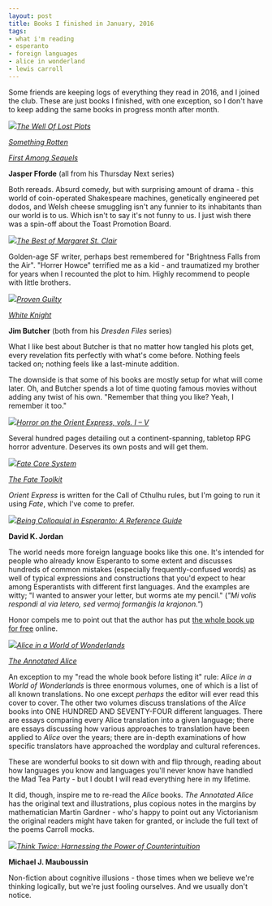 ```yaml
---
layout: post
title: Books I finished in January, 2016
tags:
- what i'm reading
- esperanto
- foreign languages
- alice in wonderland
- lewis carroll
---
```


Some friends are keeping logs of everything they read in 2016, and I joined the club.  These are just books I finished, with one exception, so I don't have to keep adding the same books in progress month after month.

<img src="/images/covers/fforde-something-rotten.jpg" class="notmycover-thumbnail" />[*The Well Of Lost Plots*]( http://www.amazon.com/Well-Lost-Plots-Thursday-Series/dp/0143034359)

[*Something Rotten*]( http://www.amazon.com/Something-Rotten-Thursday-Next-Novels/dp/014303541X/ref=sr_1_1?s=books&ie=UTF8&qid=1454638070&sr=1-1&keywords=something+rotten+fforde)

[*First Among Sequels*]( http://www.amazon.com/First-Among-Sequels-Thursday-Next/dp/0143113569/ref=sr_1_1?s=books&ie=UTF8&qid=1454638100&sr=1-1&keywords=first+among+sequels)

**Jasper Fforde** (all from his Thursday Next series)

Both rereads.  Absurd comedy, but with surprising amount of drama - this 
world of
coin-operated Shakespeare machines, genetically engineered pet dodos, and
Welsh cheese smuggling isn't any funnier to its inhabitants than our world
is to us.  Which isn't to say it's not funny to us.  I just wish there was
a spin-off about the Toast Promotion Board.

<img src="/images/covers/margaret-st-clair-best-of.jpg" class="notmycover-thumbnail" />[*The Best of Margaret St. Clair*](http://www.amazon.com/Best-Margaret-St-Clair/dp/0897331648/ref=sr_1_1?s=books&ie=UTF8&qid=1454638145&sr=1-1&keywords=best+of+margaret+st.+clair)

Golden-age SF writer, perhaps best remembered for "Brightness Falls from the 
Air".  "Horrer Howce" terrified me as a kid - and traumatized my brother for
years when I recounted the plot to him.  Highly recommend to people with
little brothers.

<img src="/images/covers/butcher_white_night.jpg" class="notmycover-thumbnail" />[*Proven Guilty*]( http://www.amazon.com/Proven-Guilty-Dresden-Files-Book/dp/0451461037)

[*White Knight*]( http://www.amazon.com/White-Night-Dresden-Files-Book/dp/045146155X/ref=sr_1_1?s=books&ie=UTF8&qid=1454638219&sr=1-1&keywords=butcher+white+night)

**Jim Butcher** (both from his *Dresden Files* series)

What I like best about Butcher is that no matter how tangled his plots get,
every revelation fits perfectly with what's come before.  Nothing feels
tacked on; nothing feels like a last-minute addition.

The downside is that some of his books are mostly setup for what will come 
later.  Oh, and Butcher spends a lot of time quoting famous movies without
adding any twist of his own.  "Remember that thing you like? Yeah, I remember it too."

<img src="/images/covers/horror-orient-express.jpg" class="notmycover-thumbnail" />[*Horror on the Orient Express, vols. I – V*]( http://www.amazon.com/Horror-Orient-Express-Continent-roleplaying/dp/1568823908/ref=sr_1_1?s=books&ie=UTF8&qid=1454638285&sr=1-1&keywords=horror+on+the+orient+express)

Several hundred pages detailing out a continent-spanning, tabletop RPG horror adventure.  Deserves its own posts and will get them.

<img src="/images/covers/FateCoreBookCover.jpg" class="notmycover-thumbnail" />[*Fate Core System*]( http://www.amazon.com/Fate-Roleplaying-Leonard-Balsera-Hardcover/dp/B00LLOLGL6/ref=sr_1_1?s=books&ie=UTF8&qid=1454638318&sr=1-1&keywords=fate+core+system)

[*The Fate Toolkit*]( http://www.amazon.com/Evil-Productions-System-Toolkit-September/dp/B015X40A8E/ref=sr_1_4?s=books&ie=UTF8&qid=1454638346&sr=1-4&keywords=fate+toolkit)


*Orient Express* is written for the Call of Cthulhu rules, but I'm going to
run it using *Fate*, which I've come to prefer.

<img src="/images/covers/jordan-being-colloquial-esperanto.jpg" class="notmycover-thumbnail" />[*Being Colloquial in Esperanto: A Reference Guide*](http://www.amazon.com/Being-Colloquial-Esperanto-Reference-Guide/dp/0939785048/ref=sr_1_1?s=books&ie=UTF8&qid=1454638370&sr=1-1&keywords=being+colloquial+in+esperanto)

**David K. Jordan**

The world needs more foreign language books like this one.  It's intended
for people who already know Esperanto to some extent and discusses hundreds
of common mistakes (especially frequently-confused words) as well of typical
expressions and constructions that you'd expect to hear among Esperantists
with different first languages.  And the examples are witty; "I wanted to 
answer your letter, but worms ate my pencil."  (*"Mi volis respondi al via
letero, sed vermoj formanĝis la krajonon."*)

Honor compels me to point out that the author has put 
[the whole book up for 
free](http://pages.ucsd.edu/~dkjordan/eo/colloq/colloq.html) online.

<img src="/images/covers/alice-in-a-world-of-wonderlands.jpg" class="notmycover-thumbnail" />[*Alice in a World of Wonderlands*]( http://www.amazon.com/Alice-World-Wonderlands-Translations-Masterpiece/dp/1584563311/ref=sr_1_1?s=books&ie=UTF8&qid=1454638462&sr=1-1&keywords=alice+in+a+world+of+wonderlands)

[*The Annotated Alice*]( http://www.amazon.com/Annotated-Alice-Definitive-Lewis-Carroll/dp/0393048470/ref=sr_1_2?s=books&ie=UTF8&qid=1454638434&sr=1-2&keywords=annotated+alice)

An exception to my "read the whole book before listing it" rule: *Alice in a
World of Wonderlands* is three enormous volumes, one of which is a list of all
known translations.  No one except *perhaps* the editor will ever read this
cover to cover.  The
other two volumes discuss translations of the *Alice* books into ONE HUNDRED AND
SEVENTY-FOUR different languages.  There are essays comparing every Alice
translation into a given language; there are essays discussing how
various approaches to translation have been applied to *Alice* over the years;
there are in-depth examinations of how specific translators have approached the
wordplay and cultural references.

These are wonderful books to sit down with and flip through, reading about
how languages you know and languages you'll never know have handled the Mad
Tea Party - but I doubt I will read everything here in my lifetime.

It did, though, inspire me to re-read the *Alice* books.  *The Annotated Alice*
has the original text and illustrations, plus copious notes in the margins by
mathematician Martin Gardner - who's happy to point out any Victorianism the 
original readers might have taken for granted, or include the full text of
the poems Carroll mocks.

<img src="/images/covers/mauboussin-think-twice.jpg" class="notmycover-thumbnail" />[*Think Twice: Harnessing the Power of Counterintuition*]( http://www.amazon.com/Think-Twice-Harnessing-Power-Counterintuition/dp/1422187381/ref=sr_1_1?s=books&ie=UTF8&qid=1454638482&sr=1-1&keywords=mauboussin+think+twice)

**Michael J. Mauboussin**

Non-fiction about cognitive illusions - those times when we believe we're thinking logically, but we're just fooling ourselves.  And we usually don't notice.
